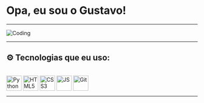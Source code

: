 # Opa, eu sou o Gustavo!

---
![Coding](https://br.pinterest.com/pin/525021269039484591/)

---

## ⚙️ Tecnologias que eu uso:
<div style="display: inline_block"><br>
  <img align="center" alt="Python" height="40" width="40" src="https://cdn.jsdelivr.net/gh/devicons/devicon/icons/python/python-original.svg" />
  <img align="center" alt="HTML5" height="40" width="40" src="https://cdn.jsdelivr.net/gh/devicons/devicon/icons/html5/html5-original.svg" />
  <img align="center" alt="CSS3" height="40" width="40" src="https://cdn.jsdelivr.net/gh/devicons/devicon/icons/css3/css3-original.svg" />
  <img align="center" alt="JS" height="40" width="40" src="https://cdn.jsdelivr.net/gh/devicons/devicon/icons/javascript/javascript-original.svg" />
  <img align="center" alt="Git" height="40" width="40" src="https://cdn.jsdelivr.net/gh/devicons/devicon/icons/git/git-original.svg" />
</div>

---

